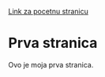 [Link za pocetnu stranicu](https://fpehar.github.io/ATP22/)

# Prva stranica
Ovo je moja prva stranica.
